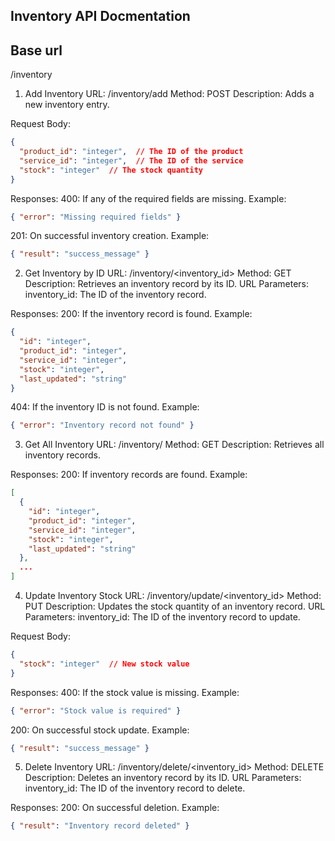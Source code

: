 ## Inventory API Docmentation

## Base url
/inventory

1. Add Inventory
URL: /inventory/add
Method: POST
Description: Adds a new inventory entry.

Request Body:
```json
{
  "product_id": "integer",  // The ID of the product
  "service_id": "integer",  // The ID of the service
  "stock": "integer"  // The stock quantity
}
```

Responses:
400:
If any of the required fields are missing.
Example:
```json
{ "error": "Missing required fields" }
```

201:
On successful inventory creation.
Example:
```json
{ "result": "success_message" }
```

2. Get Inventory by ID
URL: /inventory/<inventory_id>
Method: GET
Description: Retrieves an inventory record by its ID.
URL Parameters:
inventory_id: The ID of the inventory record.

Responses:
200:
If the inventory record is found.
Example:
```json
{
  "id": "integer",
  "product_id": "integer",
  "service_id": "integer",
  "stock": "integer",
  "last_updated": "string"
}
```

404:
If the inventory ID is not found.
Example:
```json
{ "error": "Inventory record not found" }
```

3. Get All Inventory
URL: /inventory/
Method: GET
Description: Retrieves all inventory records.

Responses:
200:
If inventory records are found.
Example:
```json
[
  {
    "id": "integer",
    "product_id": "integer",
    "service_id": "integer",
    "stock": "integer",
    "last_updated": "string"
  },
  ...
]
```


4. Update Inventory Stock
URL: /inventory/update/<inventory_id>
Method: PUT
Description: Updates the stock quantity of an inventory record.
URL Parameters:
inventory_id: The ID of the inventory record to update.

Request Body:
```json
{
  "stock": "integer"  // New stock value
}
```

Responses:
400:
If the stock value is missing.
Example:
```json
{ "error": "Stock value is required" }
```

200:
On successful stock update.
Example:
```json
{ "result": "success_message" }
```

5. Delete Inventory
URL: /inventory/delete/<inventory_id>
Method: DELETE
Description: Deletes an inventory record by its ID.
URL Parameters:
inventory_id: The ID of the inventory record to delete.

Responses:
200:
On successful deletion.
Example:
```json
{ "result": "Inventory record deleted" }
```